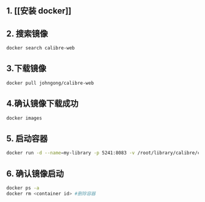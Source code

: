 ## 1. [[安装 docker]]

## 2. 搜索镜像
```bash
docker search calibre-web
```

## 3.下载镜像
```bash
docker pull johngong/calibre-web
```

## 4.确认镜像下载成功
```bash
docker images
```

## 5. 启动容器
```bash
docker run -d --name=my-library -p 5241:8083 -v /root/library/calibre/config:/config -v /root/library/calibre/library:/library johngong/calibre-web
```

## 6. 确认镜像启动
```bash
docker ps -a
docker rm <container id> #删除容器
```

